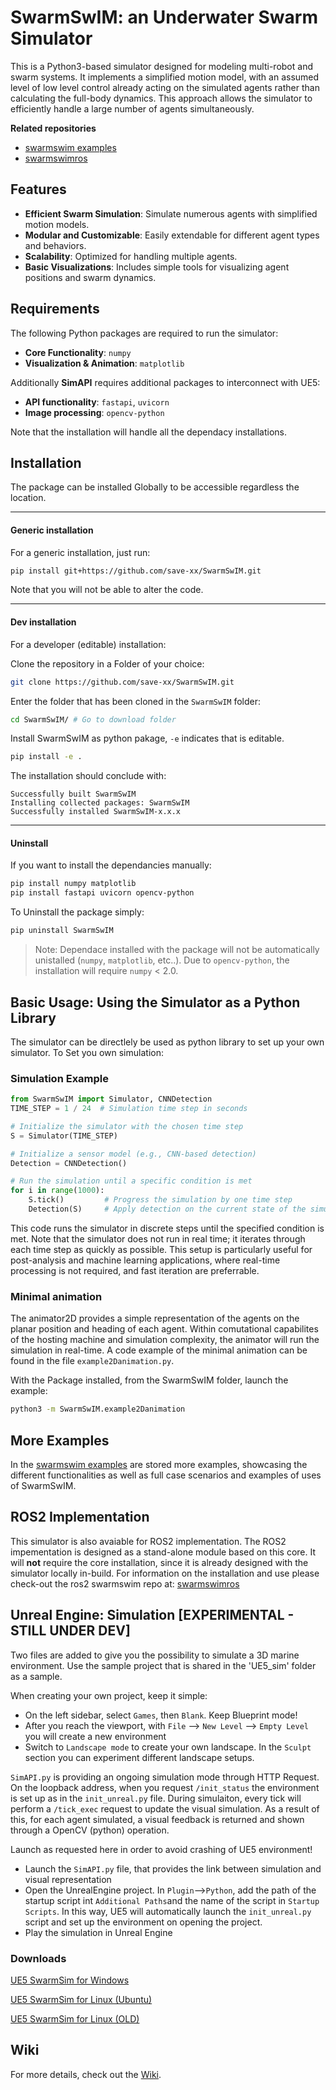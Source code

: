 # SwarmSwIM: an Underwater Swarm Simulator 
This is a Python3-based simulator designed for modeling multi-robot and swarm systems. It implements a simplified motion model, with an assumed level of low level control already acting on the simulated agents rather than calculating the full-body dynamics. This approach allows the simulator to efficiently handle a large number of agents simultaneously.

**Related repositories**
- [swarmswim examples](https://github.com/save-xx/swarmswim_examples)
- [swarmswimros](https://github.com/save-xx/swarmswimros)

## Features

- **Efficient Swarm Simulation**: Simulate numerous agents with simplified motion models.
- **Modular and Customizable**: Easily extendable for different agent types and behaviors.
- **Scalability**: Optimized for handling multiple agents.
- **Basic Visualizations**: Includes simple tools for visualizing agent positions and swarm dynamics.

## Requirements

The following Python packages are required to run the simulator:

- **Core Functionality**: `numpy`
- **Visualization & Animation**: `matplotlib`

Additionally **SimAPI** requires additional packages to interconnect with UE5:  

- **API functionality**: `fastapi`, `uvicorn`
- **Image processing**: `opencv-python`


Note that the installation will handle all the dependacy installations.

## Installation
The package can be installed Globally to be accessible regardless the location.

---
#### Generic installation
For a generic installation, just run: 
```bash
pip install git+https://github.com/save-xx/SwarmSwIM.git
```
Note that you will not be able to alter the code.

---
#### Dev installation
For a developer (editable) installation:

Clone the repository in a Folder of your choice:
```bash
git clone https://github.com/save-xx/SwarmSwIM.git
```

Enter the folder that has been cloned
in the `SwarmSwIM` folder:  
```bash
cd SwarmSwIM/ # Go to download folder
```
  
Install SwarmSwIM as python pakage, `-e` indicates that is editable.
```bash
pip install -e .
```

The installation should conclude with:
```
Successfully built SwarmSwIM
Installing collected packages: SwarmSwIM
Successfully installed SwarmSwIM-x.x.x
```

---
#### Uninstall

If you want to install the dependancies manually:

```bash
pip install numpy matplotlib
pip install fastapi uvicorn opencv-python
```


To Uninstall the package simply:
```bash
pip uninstall SwarmSwIM
```
> Note: Dependace installed with the package will not be automatically unistalled (`numpy`, `matplotlib`, etc..). Due to `opencv-python`, the installation will require `numpy` < 2.0.

<!-- 
LEGACY
It is suggested to make sure that the package folder is added to the PYTHONPATH of the system.

For Ubuntu it can be added as:  
Bash:
```bash
echo 'export PYTHONPATH=$PYTHONPATH:/path/to/uw_swarmsim' >> ~/.bashrc
```
Zsh:  
```bash
echo 'export PYTHONPATH=$PYTHONPATH:/path/to/uw_swarmsim' >> ~/.zshrc
```

For Windows:

- Press Win + S and search for "Environment Variables."
- Click "Edit the system environment variables."
- In the System Properties window, click the Environment Variables button.
- In the System Variables section, locate (or create) the PYTHONPATH variable:
    - If PYTHONPATH exists: Select it, click Edit, and add ;C:\path\to\uw_swarmsim to the end.
    - If PYTHONPATH does not exist: Click New, set the name as PYTHONPATH, and value as C:\path\to\uw_swarmsim.
- Click OK on all windows to save the changes.

Or in PowerShell

```bash
[System.Environment]::SetEnvironmentVariable("PYTHONPATH", $env:PYTHONPATH + ";C:\path\to\uw_swarmsim", [System.EnvironmentVariableTarget]::Machine)
```  -->

## Basic Usage: Using the Simulator as a Python Library
The simulator can be directlely be used as python library to set up your own simulator.
To Set you own simulation:


### Simulation Example 
```python
from SwarmSwIM import Simulator, CNNDetection
TIME_STEP = 1 / 24  # Simulation time step in seconds

# Initialize the simulator with the chosen time step
S = Simulator(TIME_STEP)

# Initialize a sensor model (e.g., CNN-based detection)
Detection = CNNDetection()

# Run the simulation until a specific condition is met
for i in range(1000):
    S.tick()         # Progress the simulation by one time step
    Detection(S)     # Apply detection on the current state of the simulator, return names of agents activated

```

This code runs the simulator in discrete steps until the specified condition is met. Note that the simulator does not run in real time; it iterates through each time step as quickly as possible. This setup is particularly useful for post-analysis and machine learning applications, where real-time processing is not required, and fast iteration are preferrable.

### Minimal animation
The animator2D provides a simple representation of the agents on the planar position and heading of each agent. Within comutational capabilites of the hosting machine and simulation complexity, the animator will run the simulation in real-time. A code example of the minimal animation can be found in the file `example2Danimation.py`.

With the Package installed, from the SwarmSwIM folder, launch the example:
```bash
python3 -m SwarmSwIM.example2Danimation
```

## More Examples
In the [swarmswim examples](https://github.com/save-xx/swarmswim_examples) are stored more examples, showcasing the different functionalities as well as full case scenarios and examples of uses of SwarmSwIM.

## ROS2 Implementation
This simulator is also avaiable for ROS2 implementation. The ROS2 impementation is designed as a stand-alone module based on this core. It will __not__ require the core installation, since it is already designed with the simulator locally in-build. For information on the installation and use please check-out the ros2 swarmswim repo at:  [swarmswimros](https://github.com/save-xx/swarmswimros)

## Unreal Engine: Simulation [EXPERIMENTAL - STILL UNDER DEV]
Two files are added to give you the possibility to simulate a 3D marine environment. Use the sample project that is shared in the 'UE5_sim' folder as a sample. 

When creating your own project, keep it simple:
- On the left sidebar, select `Games`, then `Blank`. Keep Blueprint mode!
- After you reach the viewport, with `File` --> `New Level` --> `Empty Level` you will create a new environment
- Switch to `Landscape mode` to create your own landscape. In the `Sculpt` section you can experiment different landscape setups.

`SimAPI.py` is providing an ongoing simulation mode through HTTP Request. On the loopback address, when you request `/init_status` the environment is set up as in the `init_unreal.py` file. During simulaiton, every tick will perform a `/tick_exec` request to update the visual simulation. As a result of this, for each agent simulated, a visual feedback is returned and shown through a OpenCV (python) operation.

Launch as requested here in order to avoid crashing of UE5 environment!
- Launch the `SimAPI.py` file, that provides the link between simulation and visual representation
- Open the UnrealEngine project. In `Plugin`-->`Python`, add the path of the startup script int `Additional Paths`and the name of the script in `Startup Scripts`. In this way, UE5 will automatically launch the `init_unreal.py` script and set up the environment on opening the project.
- Play the simulation in Unreal Engine

### Downloads 
 
[UE5 SwarmSim for Windows](https://drive.google.com/uc?export=download&id=1Jm6av7dfeh0tLGYfWLKlqPPpbLTuIgow)  

[UE5 SwarmSim for Linux (Ubuntu)](https://drive.google.com/uc?export=download&id=1bLFngBHwfXkdiB3LFTvfcEyZxp3wsc5J)

[UE5 SwarmSim for Linux (OLD)](https://drive.google.com/uc?export=download&id=16G_9QRhCBSX7UGSws5W-YAe6_rQ6eY0m) 

## Wiki
For more details, check out the [Wiki](https://github.com/save-xx/SwarmSwIM/wiki).
